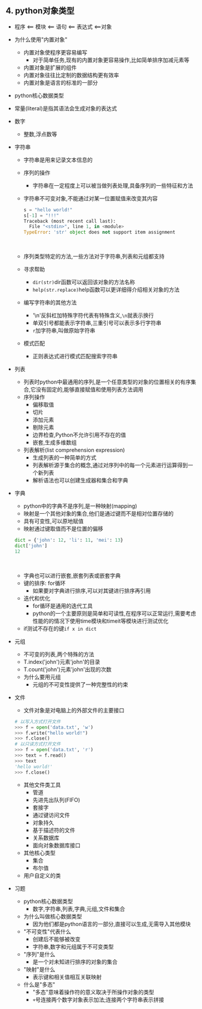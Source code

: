 ## 4. python对象类型

- 程序 <== 模块 <== 语句 <== 表达式 <==对象


- 为什么使用"内置对象"

  - 内置对象使程序更容易编写
    - 对于简单任务,现有的内置对象更容易操作,比如简单排序加减元素等
  - 内置对象是扩展的组件
  - 内置对象往往比定制的数据结构更有效率
  - 内置对象是语言的标准的一部分

- python核心数据类型

- 常量(literal)是指其语法会生成对象的表达式

- 数字

  - 整数,浮点数等

- 字符串

  - 字符串是用来记录文本信息的

  - 序列的操作

    - 字符串在一定程度上可以被当做列表处理,具备序列的一些特征和方法

  - 字符串不可变对象,不能通过对某一位置赋值来改变其内容

    ```python
    s = "hello world!"
    s[-1] = "!!!"
    Traceback (most recent call last):
      File "<stdin>", line 1, in <module>
    TypeError: 'str' object does not support item assignment
    ```

    ​

  - 序列类型特定的方法,一些方法对于字符串,列表和元组都支持

  - 寻求帮助

    - `dir(str)`dir函数可以返回该对象的方法名称
    - `help(str.replace)`help函数可以更详细得介绍相关对象的方法

  - 编写字符串的其他方法

    - '\n'反斜杠加特殊字符代表有特殊含义,`\n`就表示换行
    - 单双引号都能表示字符串,三重引号可以表示多行字符串
    - `r`加字符串,叫做原始字符串

  - 模式匹配

    - 正则表达式进行模式匹配搜索字符串

- 列表

  - 列表时python中最通用的序列,是一个任意类型的对象的位置相关的有序集合,它没有固定的,能够直接赋值和使用列表方法调用
  - 序列操作
    - 偏移取值
    - 切片
    - 添加元素
    - 剔除元素
    - 边界检查,Python不允许引用不存在的值
    - 嵌套,生成多维数组
  - 列表解析(list comprehension expression)
    - 生成列表的一种简单的方式
    - 列表解析源于集合的概念,通过对序列中的每一个元素进行运算得到一个新列表
    - 解析语法也可以创建生成器和集合和字典

- 字典

  - python中的字典不是序列,是一种映射(mapping)
  - 映射是一个其他对象的集合,他们是通过键而不是相对位置存储的
  - 具有可变性,可以原地赋值
  - 映射通过键取值而不是位置的偏移

  ```python
  dict = {'john': 12, 'li': 11, 'mei': 13}
  dict['john']
  12
  ```

  ​

  - 字典也可以进行嵌套,嵌套列表或嵌套字典
  - 键的排序: for循环
    - 如果要对字典进行排序,可以对其键进行排序再引用
  - 迭代和优化
    - for循环是通用的迭代工具
    - python的一个主要原则是简单和可读性,在程序可以正常运行,需要考虑性能的的情况下使用time模块和timeit等模块进行测试优化
  - if测试不存在的键`if x in dict`

- 元组

  - 不可变的列表,两个特殊的方法
  - T.index('john')元素'john'的目录
  - T.count('john')元素'john'出现的次数
  - 为什么要用元组
    - 元组的不可变性提供了一种完整性的约束

- 文件

  - 文件对象是对电脑上的外部文件的主要接口

  ```python
  # 以写入方式打开文件
  >>> f = open('data.txt', 'w')
  >>> f.write("hello world!")
  >>> f.close()
  # 以只读方式打开文件
  >>> f = open('data.txt', 'r')
  >>> text = f.read()
  >>> text
  'hello world!'
  >>> f.close()
  ```

  - 其他文件类工具
    - 管道
    - 先进先出队列(FIFO)
    - 套接字
    - 通过键访问文件
    - 对象持久
    - 基于描述符的文件
    - 关系数据库
    - 面向对象数据库接口
  - 其他核心类型
    - 集合
    - 布尔值
  - 用户自定义的类

- 习题

  - python核心数据类型
    - 数字,字符串,列表,字典,元组,文件和集合
  - 为什么叫做核心数据类型
    - 因为他们都是python语言的一部分,直接可以生成,无需导入其他模块
  - "不可变性"代表什么
    - 创建后不能够被改变
    - 字符串,数字和元组属于不可变类型
  - "序列"是什么
    - 是一个对未知进行排序的对象的集合
  - "映射"是什么
    - 表示键和相关值相互关联映射
  - 什么是"多态"
    - "多态"意味着操作符的意义取决于所操作对象的类型
    - `+`号连接两个数字对象表示加法;连接两个字符串表示拼接